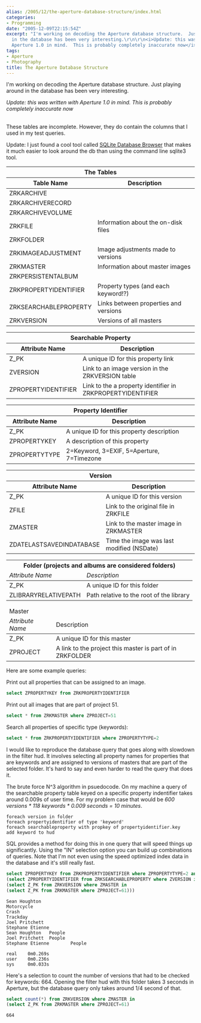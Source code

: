 ```yaml
---
alias: /2005/12/the-aperture-database-structure/index.html
categories:
- Programming
date: "2005-12-09T22:15:54Z"
excerpt: "I'm working on decoding the Aperture database structure.  Just playing around
  in the database has been very interesting.\r\n\r\n<i>Update: this was written with
  Aperture 1.0 in mind.  This is probably completely inaccurate now</i>\r\n\r\n"
tags:
- Aperture
- Photography
title: The Aperture Database Structure
---
```

I'm working on decoding the Aperture database structure.  Just playing around in the database has been very interesting.

<i>Update: this was written with Aperture 1.0 in mind.  This is probably completely inaccurate now</i>

<a id="more"></a><a id="more-32"></a><br />
These tables are incomplete.  However, they do contain the columns that I used in my test queries.

Update: I just found a cool tool called <a href="http://sqlitebrowser.sourceforge.net/">SQLite Database Browser</a> that makes it much easier to look around the db than using the command line sqlite3 tool.

<table class='table table-condensed'>
    <thead>
        <tr><th colspan=2>The Tables</th></tr>
        <tr><th>Table Name</th><th>Description</th></tr>
    </thead>
    <tbody>
        <tr><td>ZRKARCHIVE</td><td></td></tr>
        <tr><td>ZRKARCHIVERECORD</td><td></td></tr>
        <tr><td>ZRKARCHIVEVOLUME</td><td></td></tr>
        <tr><td>ZRKFILE</td><td>Information about the on-disk files</td></tr>
        <tr><td>ZRKFOLDER</td><td></td></tr>
        <tr><td>ZRKIMAGEADJUSTMENT</td><td>Image adjustments made to versions</td></tr>
        <tr><td>ZRKMASTER</td><td>Information about master images</td></tr>
        <tr><td>ZRKPERSISTENTALBUM</td><td></td></tr>
        <tr><td>ZRKPROPERTYIDENTIFIER</td><td>Property types (and each keyword!?)</td></tr>
        <tr><td>ZRKSEARCHABLEPROPERTY</td><td>Links between properties and versions</td></tr>
        <tr><td>ZRKVERSION</td><td>Versions of all masters</td></tr>
    </tbody>
</table>

<table class='table table-condensed'>
    <thead>
        <tr><th colspan=2>Searchable Property</th></tr>
        <tr><th>Attribute Name</th><th>Description</th></tr>
    </thead>
    <tbody>
        <tr><td>Z_PK</td><td>A unique ID for this property link</td></tr>
        <tr><td>ZVERSION</td><td>Link to an image version in the ZRKVERSION table</td></tr>
        <tr><td>ZPROPERTYIDENTIFIER</td>
        <td>Link to the a property identifier in ZRKPROPERTYIDENTIFIER</td></tr>
    </tbody>
</table>

<table class='table table-condensed'>
    <thead>
        <tr><th colspan=2>Property Identifier</th></tr>
        <tr><th>Attribute Name</th><th>Description</th></tr>
    </thead>
    <tbody>
        <tr><td>Z_PK</td><td>A unique ID for this property description</td></tr>
        <tr><td>ZPROPERTYKEY</td><td>A description of this property</td></tr>
        <tr><td>ZPROPERTYTYPE</td><td>2=Keyword, 3=EXIF, 5=Aperture, 7=Timezone</td></tr>
    </tbody>
</table>

<table class='table table-condensed'>
    <thead>
        <tr><th colspan=2>Version</th></tr>
        <tr><th>Attribute Name</th><th>Description</th></tr>
    </thead>
    <tbody>
        <tr><td>Z_PK</td><td>A unique ID for this version</td></tr>
        <tr><td>ZFILE</td><td>Link to the original file in ZRKFILE</td></tr>
        <tr><td>ZMASTER</td><td>Link to the master image in ZRKMASTER</td></tr>
        <tr><td>ZDATELASTSAVEDINDATABASE</td><td>Time the image was last modified (NSDate)</td></tr>
    </tbody>
</table>

<table class='table table-condensed'>
    <thead>
        <tr><th colspan=2>Folder (projects and albums are considered folders)</th></tr>
        <tr><td><i>Attribute Name</i></td><td><i>Description</i></td></tr>
    </thead>
    <tbody>
        <tr><td>Z_PK</td><td>A unique ID for this folder</td></tr>
        <tr><td>ZLIBRARYRELATIVEPATH</td><td>Path relative to the root of the library</td></tr>
    </tbody>
</table>

<table class='table table-condensed'>
    <thead>
        <tr><td colspan=2>Master</td></tr>
        <tr><td><i>Attribute Name</i></td><td>Description</td></tr>
    </thead>
    <tbody>
        <tr><td>Z_PK</td><td>A unique ID for this master</td></tr>
        <tr><td>ZPROJECT</td><td>A link to the project this master is part of in ZRKFOLDER</td></tr>
    </tbody>
</table>

Here are some example queries:

Print out all properties that can be assigned to an image.

```sql
select ZPROPERTYKEY from ZRKPROPERTYIDENTIFIER
```

Print out all images that are part of project 51.

```sql
select * from ZRKMASTER where ZPROJECT=51
```

Search all properties of specific type (keywords):

```sql
select * from ZRKPROPERTYIDENTIFIER where ZPROPERTYTYPE=2
```

I would like to reproduce the database query that goes along with slowdown in the filter hud.  It involves selecting all property names for properties that are keywords and are assigned to versions of masters that are part of the selected folder.  It's hard to say and even harder to read the query that does it.

The brute force N^3 algorithm in psuedocode.  On my machine a query of the searchable property table keyed on a specific property indentifier takes around 0.009s of user time.  For my problem case that would be *600 versions * 118 keywords * 0.009 seconds = 10 minutes*.

```
foreach version in folder
foreach propertyidentifier of type 'keyword'
foreach searchableproperty with propkey of propertyidentifier.key
add keyword to hud
```

SQL provides a method for doing this in one query that will speed things up significantly.  Using the "IN" selection option you can build up combinations of queries.  Note that I'm not even using the speed optimized index data in the database and it's still really fast.

```sql
select ZPROPERTYKEY from ZRKPROPERTYIDENTIFIER where ZPROPERTYTYPE=2 and Z_PK in
(select ZPROPERTYIDENTIFIER from ZRKSEARCHABLEPROPERTY where ZVERSION in
(select Z_PK from ZRKVERSION where ZMASTER in
(select Z_PK from ZRKMASTER where ZPROJECT=61)))
```

```
Sean Houghton
Motorcycle
Crash
Trackday
Joel Pritchett
Stephane Etienne
Sean Houghton   People
Joel Pritchett  People
Stephane Etienne        People

real    0m0.269s
user    0m0.236s
sys     0m0.033s
```

Here's a selection to count the number of versions that had to be checked for keywords: 664.  Opening the filter hud with this folder takes 3 seconds in Aperture, but the database query only takes around 1/4 second of that.

```sql
select count(*) from ZRKVERSION where ZMASTER in
(select Z_PK from ZRKMASTER where ZPROJECT=61)
```

```
664
```
